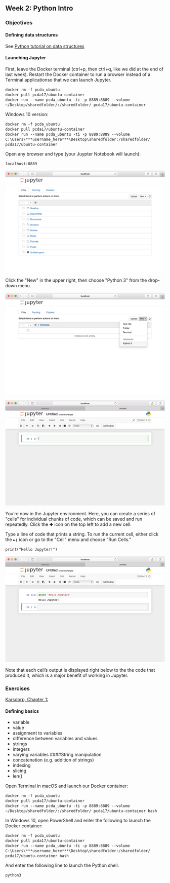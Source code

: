 ## Week 2: Python Intro

### Objectives
#### Defining data structures
See [Python tutorial on data structures](https://docs.python.org/3/tutorial/datastructures.html)
#### Launching Jupyter
First, leave the Docker terminal (ctrl+p, then ctrl+q, like we did at the end of last week). Restart the Docker container to run a browser instead of a Terminal applicationso that we can launch Jupyter.

```
docker rm -f pcda_ubuntu
docker pull pcda17/ubuntu-container
docker run --name pcda_ubuntu -ti -p 8889:8889 --volume ~/Desktop/sharedfolder/:/sharedfolder/ pcda17/ubuntu-container
```

Windows 10 version:
```
docker rm -f pcda_ubuntu
docker pull pcda17/ubuntu-container
docker run --name pcda_ubuntu -ti -p 8889:8889 --volume C:\Users\***username_here***\Desktop\sharedfolder:/sharedfolder/ pcda17/ubuntu-container
```

Open any browser and type (your Juypter Notebook will launch):
```
localhost:8889

```
![](week/2/Image-1.png)

Click the "New" in the upper right, then choose "Python 3" from the drop-down menu.

![](week/2/Image-2.png)

![](week/2/Image-3.png)

You’re now in the Jupyter environment. Here, you can create a series of "cells" for individual chunks of code, which can be saved and run repeatedly. Click the ✚ icon on the top left to add a new cell.

Type a line of code that prints a string. To run the current cell, either click the `►❙` icon or go to the "Cell" menu and choose "Run Cells."

    print("Hello Jupyter!")

![](week/2/Image-4.png)

Note that each cell’s output is displayed right below to the the code that produced it, which is a major benefit of working in Jupyter.
### Exercises
[Karsdorp, Chapter 1:](http://nbviewer.jupyter.org/github/fbkarsdorp/python-course/blob/master/Chapter%201%20-%20Getting%20started.ipynb)
#### Defining basics
* variable
* value
* assignment to variables
* difference between variables and values
* strings
* integers
* varying variables
####String manipulation
* concatenation (e.g. addition of strings)
* indexing
* slicing
* len()

Open Terminal in macOS and launch our Docker container:

```
docker rm -f pcda_ubuntu
docker pull pcda17/ubuntu-container
docker run --name pcda_ubuntu -ti -p 8889:8889 --volume ~/Desktop/sharedfolder/:/sharedfolder/ pcda17/ubuntu-container bash
```

In Windows 10, open PowerShell and enter the following to launch the Docker container:

```
docker rm -f pcda_ubuntu
docker pull pcda17/ubuntu-container
docker run --name pcda_ubuntu -ti -p 8889:8889 --volume C:\Users\***username_here***\Desktop\sharedfolder:/sharedfolder/ pcda17/ubuntu-container bash
```

And enter the following line to launch the Python shell.

```
python3
```


<!--
**Note:** For this class we’ll start by using Python’s read-eval-print loop (REPL) and then move on to Jupyter notebooks.

Assign a sentence to the variable `sentence` — in this case the opening line from John Kennedy Toole’s  _A Confederacy of Dunces_. Type the name of the variable and hit return to view your new string.

```    
sentence = "A green hunting cap squeezed the top of a fleshy balloon of a head."

sentence
```

**Output:**

    A green hunting cap squeezed the top of a fleshy balloon of a head.

We’ll be using lists (which are indicated by brackets []) a lot in the coming weeks. To review Python’s slice notation, we'll create a variable "words" and assign it a list of strings, then we'll assign a subset of the list to a new variable. Viewing the new variable "words2", shows the result.

    words = ['A', 'green', 'hunting', 'cap', 'squeezed']
    words2 = words[2:4]
    words2

The Python shell should print `['hunting', 'cap']`, i.e., the subset of the list "words" from index 2 to index 3. An *index* refers to a position within an ordered list.In general, `list_name[start:end]`, where "start" and "end" are integers, returns a subset of "list-name" from index `start` to `end-1`. The "end minus 1" bit may seem odd, but in practice it makes slice notation more readable. The snippet above, for instance, gives us a list containing 2 items, equal to 4-2. And if we want to excerpt the first three items in a list, the following notation will do the trick.

    words[:3]

Recall that omitting an index number before or after the colon means you want to include all items on that end of the list. The following returns everything from index 2 to the end of "words": `['hunting', 'cap', 'squeezed']`.

    words[2:]

If you want to excerpt the last three entries in a list without counting from the beginning, use a negative number before the colon.

    words[-3:]

Likewise, the following will slice off the final 3 items in our list, returning `['A', 'green']`.

    words[:-3]

To reverse the order of a list, add an extra colon and "-1."

    words[::-1]

It’s important to note that in Python, every string is a list of characters under the hood. We can thus reverse the spelling of a sentence like so.

    sentence = "A green hunting cap squeezed the top of a fleshy balloon of a head."
    sentence[::-1]

If want to break our sentence into words, we can use the `split()` function to create a list of substrings with the space character as delimiter.

    words = sentence.split(' ')
    words

The `join()` function reverses the process, inserting a chosen string (here, a space) between each item in a list. Note that "sentence2" below is identical to our original "sentence" string.

    sentence2 = ' '.join(words)
    sentence2
    sentence

#### Quick Exercise
Using the techniques outlined above, reverse the order of words in our sentence and combine them into a single string.

> _A possible solution:_
>
>     ' '.join(sentence.split(' ')[::-1])

#### Review Continued
Another useful string function is `replace()`, which lets us swap out one substring for another.

    sentence3 = sentence.replace('hunting','baseball')
    sentence3

Finally, note that a number can be represented as one of three data types: integer, float, or string.

    sample_int = 35
    sample_float = 35.4
    sample_string = '35'
    sample_int
    sample_float
    sample_string

We can convert among these formats using the `int()`, `float()`, and `str()` functions. After assigning the values below, enter each variable’s name and be sure you understand the result.

    cast_int = int(35.4)
    cast_float = float(35)
    cast_string = str(35)
    cast_int
    cast_float
    cast_string

A string that includes only numbers and possibly a decimal point — no commas or other characters — can also be cast to the int or float data type.

    x = int('75')
    y = float('107.5')
    x
    y


#### Text I/O in Python
Now we’ll review reading and writing text files from the Python environment. Visit Project Gutenberg or the mirror provided and save the plain text version of Swift's *The Battle of the Books, and other Short Pieces* to your /sharedfolder on your desktop. It's a collection of essays, including a line Toole references in the title _A Confederacy of Dunces_.

- [http://www.gutenberg.org/ebooks/623](http://www.gutenberg.org/ebooks/623)
- [mirror](https://raw.githubusercontent.com/pcda17/pcda-datasets/master/week-02/pg623.txt)

First we’ll assign the file’s pathname to the variable `filepath` and create the file stream object we’ll use to read its contents. Open the Python shell and enter the following lines.

```
filepath = "/sharedfolder/pg623.txt"
file = open(filepath, encoding='utf8')
```

Then we’ll make an empty list called `swift_lines` and iterate through our file stream using a for loop, adding each line to the list as we go.

```
swift_lines = []
for line in file:
    swift_lines.append(line)
```

Finally, we’ll close our file stream and view a line from our list.

```
file.close()
swift_lines[1000]
```

> _Output:_
>
>     'flung by the assistance of so foul a goddess should pollute his fountain,\r\n'

**Tip:** In macOS you can drag a file from Finder to a Terminal window instead of entering the pathname by hand. If the path contains any spaces, these will be escaped (i.e., preceded by a backslash) in keeping with the conventions of Unix-like interfaces.
> Python’s `os` module, however, doesn’t recognize escaped characters. In order to avoid confusion, it’s probably best to avoid using spaces in filenames.
> If you are in our Docker Container, you will have to edit the pathname to reflect the /sharedfolder/ directory. For example, instead of this pathname:
>   "/Users/yourname/Desktop/Artists.csv"
> You would use this pathname:
>   "/sharedfolder/Artists.csv"

Each line ends with `\r\n` , a carriage return followed by a line feed character, suggesting the file was created in a Windows text editor. As Oualline and Noria discuss in this week’s readings, Unix-like systems generally use `\n` to indicate newlines, while `\r\n` is standard in Windows and DOS. To complicate matters, early Apple computers used `\r` on its own for the same purpose.

> **Tip:** While the term "newline" refers to any character or character combination used to mark the end of a line, when we say "newline character" for the rest of the course we’ll mean `\n` (formally called "line feed") unless otherwise noted.

![](week/2/Image-1.png)

Our text file from Project Gutenberg is broken into short lines, none longer than 74 characters. Many ASCII text files follow this fixed-width convention, designed to fit the 80-character width of many early PC displays. That display format, in turn, was chosen to work with data from 80-column punch cards, introduced by IBM in the 1920s.

Whether we’re adapting to quirks of history or fixing typing mistakes, we’ll often find it helpful to get rid of whitespace characters (newlines, spaces, tabs) at the beginning and end of a given string. For a string named `line`, `line.strip()` will return a copy of the string with all newlines and other whitespace characters removed from either end.

    line = swift_lines[1000]
    line
    line.strip()

#### Python Text I/O Continued

Closing a file stream with `close()` when you’re done with it is good style, though it’s not strictly required. If you want to keep your code compliant yet crisp, the following format closes a file stream automatically.

    swift_lines = []
    with open(filepath, encoding='utf8') as file:
         for line in file:
               swift_lines.append(line)

Or you can use this command, which does the same in one line.

    swift_lines = open(filepath, encoding='utf8').readlines()

Note that calling `readlines()` creates a list of all lines in a text file, including any newline characters (in this case, `\r\n` ). Let's take a look at 5 lines from our list.

    swift_lines[100:105]

> _Output:_
>
>     ["their after-life.  In July, 1692, with Sir William Temple's help,\r\n", 'Jonathan Swift commenced M.A. in Oxford, as of Hart Hall.  In 1694,\r\n', "Swift's ambition having been thwarted by an offer of a clerkship, of 120\r\n", 'pounds a year, in the Irish Rolls, he broke from Sir William Temple, took\r\n', 'orders, and obtained, through other influence, in January, 1695, the\r\n']

We could easily use a for loop with the `strip()` function to remove newlines from each string in the list, but the following line does the same in a shorter form. Here `open()` creates a file stream and `read()` returns the file’s contents as a single string. Finally, `some_text.splitlines()` returns a list of lines in the string `some_text`, removing newline characters along the way. Let's load the file using `splitlines()` and compare the results.

    swift_lines = open(filepath, encoding='utf8').read().splitlines()
    swift_lines[100:105]

> _Output:_
>
>     ["their after-life.  In July, 1692, with Sir William Temple's help,", 'Jonathan Swift commenced M.A. in Oxford, as of Hart Hall.  In 1694,', "Swift's ambition having been thwarted by an offer of a clerkship, of 120", 'pounds a year, in the Irish Rolls, he broke from Sir William Temple, took', 'orders, and obtained, through other influence, in January, 1695, the']

If we’d like to convert our list of lines to a block of flowable text, we can use `join()` to combine all items in the list `lines`, each separated by a space. Note that we end up losing the paragraph breaks we saw in the original file.

    swift_text = ' '.join(swift_lines)
    swift_text[10005:10223]

> _Output:_
>
>     "Satire is a sort of glass wherein beholders do generally discover everybody's face but their own; which is the chief reason for that kind reception it meets with in the world, and that so very few are offended with it."

#### Accessing Text Files on the Web

The Python module `urllib.request`  makes grabbing text from the Web as easy as working with local files. Let’s download the first two chapters of _A Confederacy of Dunces_ in plain ASCII format.

```
from urllib.request import urlopen
url = "https://raw.githubusercontent.com/pcda17/pcda-datasets/master/week-02/Toole_A-Confederacy-of-Dunces_Ch1-2.txt"
toole_lines =  urlopen(url).read().decode('utf8').splitlines()
```

Let’s look at the 200th line in the file.

    toole_lines[199]

> _Output:_
>
>     'Ignatius had himself broken the baseball machine by kicking it.'

Since we’ll be doing a lot of text filtering this semester, you should get used to checking whether a string includes a specified substring. Enter the following lines and press return twice. The first return brings us to a new line and lets us add more indented code if we choose to. The second confirms we've finished our conditional statement and runs it.

    if "Reilly" in "Ignatius J. Reilly":
         print("yes")

To do a case-insensitive substring search, use the `lower()` function to convert your original string to lowercase. If your search term contains any capital letters, you’ll want to convert it to lowercase as well.

    if "reilly" in "Ignatius J. Reilly".lower():
         print("yes")

Try creating a simple text filter or two, printing all lines that contain a given substring. Run these examples one at a time, then search for a word of your choice.

```python3
for line in toole_lines:
    if "orleans" in line.lower():
        print(line)

for line in toole_lines:
    if "doughnut" in line.lower():
        print(line)
```

While you’re at it, use a for loop to identify the sentence by Jonathan Swift (in `swift_lines`) that Toole references in his title _A Confederacy of Dunces_. Try to resist the urge to use ⌘+F in TextWrangler.

#### Defining Functions

We talked a bit about functions last week, but let’s review. Note that when you define a function in the Python shell, pressing return once will move you to the next line within the function-in-progress. Hit return again to finish the function definition and return to the standard Python shell.

Here is a simple function that multiplies a number (float or int) by itself.

```python3
def square(number):
     return number * number

square(11)
```

Note that functions can be nested within one another. The following will call the `square` function twice.

    square(square(11))

We can also create functions that take two or more arguments.

```python3
def multiply(x,y):
    return x * y

multiply(4,6)
```

And here’s an example of a function that manipulates string data.

```python3
def pluralize(string):
     return string + 's'

pluralize("eagle")
```

> **Tip:** There’s a difference between ending a function with `return` as opposed to `print`. Using "return" allows you to assign function output to a variable or pass it to another function, while "print" simply displays text in the Python shell.

Python is weakly typed, meaning intended data types don’t need to be specified in advance when we create a function. Applying an operation to a value of the wrong type will produce an error.

    square("eagle")
    pluralize(1960)

Using the `str`, `int`, and `float` functions, we can cast values as string, int, or float data types (when doing so is possible).

```python3
def pluralize(string):
     print(str(string) + 's')

pluralize(1960)
```

#### Generating pseudorandom numbers
It is often useful to generate random numbers or make random selections from a set of data. Note that Python can’t generate a mathematically pure sequence of random values; instead, it creates what are called "pseudorandom" values. Details of the difference are beyond the scope of this course, but when we use the term "random" below we really mean "pseudorandom."

Import the `random` module and generate a random float X, where 0 \<= X \< 1.

    import random
    random.random()

Return a random integer from 0 to 49.

    int(random.random() * 50)

This is equivalent to the following:

    random.randint(0,49)

Note that `randint` is inclusive, so it may output 49, the second argument we passed it.

#### Quick Assignments
Assign a list of strings to a variable — in this case, a collection of foods mentioned in Toole’s novel.

    foods = ['macaroon', 'hot dog', 'jelly doughnut', 'Dr. Nut', 'wine cake', 'Dutch cookies', 'stuffed eggplant', 'jumbalaya with shrimps', 'brownie']

_Assignment:_ Write a function that accepts a list of strings and returns a randomly chosen value.

> _A possible solution:_
>
>     def random_choice(list):
>          return list[int(random.random()*len(list))]
>     
>     random_choice(foods)


_Assignment:_ Create a new function that returns a list of 3 randomly chosen strings. Don’t worry about repetitions.

> _A possible solution:_
>
>     def random_three(list):
>          temp_list = []
>          for i in range(3):
>                temp_list.append(random_choice(list))
>          return temp_list
>     
>     random_three(foods)

_Assignment:_ Modify the function to return a list of 3 random strings containing the letter "a." Don’t worry about repetitions.

> _A possible solution:_
>   
>    def random_three_with_a(list):
>         temp_list = []
>         while(len(temp_list)<3):
>               temp_choice = random_choice(list)
>               if 'a' in temp_choice:
>                     temp_list.append(temp_choice)
>         return temp_list
>   
>    random_three_with_a(foods)

As you might expect, Python provides tools to speed up the work you just did by hand. The following returns a single randomly selected item from a list.

    random.choice(foods)

This command returns a list of three random selections without repetition.

    random.sample(foods,3)

And this one shuffles the order of a list’s contents, overwriting the original list.

```
random.shuffle(foods)    

foods
```

#### Random Word

Now let’s choose a random word from the English lexicon. Most Unix-like systems include a standard word list called `words`, which some programs use  (or used to use) for spell checking. Let’s assign the pathname for `words` to the variable `word_path`, then load the file as a list of individual words.

```
words_path = "/usr/share/dict/words"
words = open(words_path).read().splitlines()
```

Let’s check the length of our lexicon. It should be over 150,000 words.

```
len(words)
```

Enter the following to generate a list of 50 random words.

```
random.sample(words,50)
```

Is there anything notable about the words in this random list? If so, how might you explain the pattern?

#### Text Processing Oddities

By this point you’ve likely noticed that text strings can be enclosed in single quotes (`'Miss Trixie'`) or double (`"Patrolman Mancuso"`) at the coder’s discretion.

If we use double quotes, our string can contain single quote characters without ambiguity. Note that the first line below returns an "invalid syntax" error, while the second is successful.

```
some_text = 'How I'm supposed to know who's a cop? Everybody looks the same to me.'

some_text = "How I'm supposed to know who's a cop? Everybody looks the same to me."
```

Likewise, single quotes can be used to assign a string containing double quotes.

    some_more = '"We goin back to the factory," the spokesman for the choir, the intense lady, said angrily to Ignatius. "You a bad man. I believe a po-lice looking for you."'

To include newline characters and/or any combination of single and double quotes, Python lets us bound strings with triple quotes (i.e., three single quotes in a row). Copy the entire code block below and paste it into the Python shell.

```
even_more_text = '''"My," Ignatius said to the old man after having taken his first bite. "These are rather strong. What are the ingredients in these?"

"Rubber, cereal, tripe. Who knows? I wouldn't touch one of them myself."

"They're curiously appealing," Ignatius said, clearing his throat. "I thought that the vibrissae about my nostrils detected something unique while I was outside."

Ignatius chewed with a blissful savagery, studying the scar on the man's nose and listening to his whistling.'''
```

<!--
By default, Python 3 string objects represent text using 8-bit ascii, a version of a bare-bones text encoding format dating back to the 1960s. Python also supports 16-bit Unicode (UTF-16), a more recent standard that includes ~120,000 characters from a vast array of contemporary and historical scripts, as well as symbol sets including abstract shapes and every emoji. In Python, Unicode strings are immediately preceded by the letter `u`.

    ascii_text = "This is an ASCII string."
    unicode_text = u"This is a Unicode string."
    ascii_text
    unicode_text

Note that we can cast Unicode text to ASCII with the `str()` function.

    str(unicode_text)
-->
<!--

#### Quick Exercises

_Exercise:_ Download a text file from Project Gutenberg and print 14 randomly chosen lines.

> _A possible solution:_
>
>     url = "https://raw.githubusercontent.com/pcda17/pcda-datasets/master/week-02/pg623.txt"
>     swift_lines = urlopen(url).read().decode('utf8').splitlines()
>     
>     random_lines = random.sample(swift_lines,14)
>     
>     for line in random_lines:
>          print(line)


_Exercise:_ Modify your code to return 14 random lines containing a chosen word or phrase.

> _A possible solution:_
>
>     url = "https://raw.githubusercontent.com/pcda17/pcda-datasets/master/week-02/pg623.txt"
>     swift_lines = urlopen(url).read().decode('utf8').splitlines()
>     
>     swift_she = []
>     
>     for line in swift_lines:
>          if "she" in line.lower():
>                swift_she.append(line)
>     
>     for line in random.sample(swift_she,14):
>         print(line)

_Exercise:_ Try using a different text and compare the results.

> _A possible solution:_
>
>     url = "http://www.gutenberg.org/cache/epub/14328/pg14328.txt"
>     boethius_lines = urlopen(url).read().decode('utf8').splitlines()
>     
>     boethius_she = []
>     
>     for line in boethius_lines:
>          if "she" in line.lower():
>                boethius_she.append(line)
>     
>     for line in random.sample(boethius_she,14):
>         print(line)




#### View list of all installed Python modules

Enter the following command to enter Python’s help shell.

    help()

Now enter the following and press return. After a moment, Python will display a list of all available modules.

    modules

Enter the name of a module and press return to view its help page, including a list of the module’s functions and other resources.

    random

![](week/2/Image-5.png)

Press `q` to close the help page, then hit return to get back to the Python shell. You can jump straight to module’s help page by passing its name to the `help()` function.

    help('random')

Or if the module is already imported, you can refer to the module itself.

    import random
    help(random)

To view a pared-down list of module resources, use the `dir()` function instead.

    dir(random)

![](week/2/Image-6.png)

The result is a challenge to read through, so let’s introduce the `pprint`, or "pretty-print" module.

```
from pprint import pprint
pprint(dir(random))
```

![](week/2/Image-7.png)

`pprint` displays one item from the list per line, a much more readable format. We won’t mention `pprint` often in these tutorials, but keep it in mind for your own future use.


#### The `os` module
The `os` library contains many useful tools for working with local files and even issuing commands directly to the system shell. We’ll start by importing the `os` module, navigating to the desktop, and creating a list of the directory’s contents.

    import os
    os.chdir("/sharedfolder/")
    file_list = os.listdir("./")
    file_list

<!--
> **Tip:** The `os` library won’t recognize the `~/` shortcut for a user’s local files. Instead, we can use `os.path.expanduser('~/path/to/file.txt')`.
-->

<!--

The `os.system` function lets us issue commands at the level of the system shell. The following example will print the contents of your desktop. Note that whereas `os.listdir()` returns a list object containing filenames, the following simply displays a list of files as if you were using the Bash shell.

    os.system("ls /sharedfolder/")

> **Tip:** Spaces in filenames are handled differently in `os.chdir()` and `os.system()`. In the latter case they must be escaped (preceded by a backslash) in keeping with Unix conventions, while in the former escaped spaces will generate errors. For convenience, it’s helpful to avoid spaces in filenames.



#### Downloading Reviews from Amazon (the hard way)

Start a new Python 3 notebook by going to `File/New Notebook` in the Jupyter window.

Enter the following in a cell.

```python3
from urllib.request import urlopen
url = "http://www.amazon.com/Confederacy-Dunces-John-Kennedy-Toole/dp/0802130208"
page = urlopen(url).read().decode('utf8')

print(page)
```

To make things simple, let's chop off the top of the page. Find a piece of text that only appears between the product details and the reviews — "Top customer reviews" is a good example — and use `split()` to make a list with two elements. Then assign the second chunk (at index 1) to the `page` variable.

```
page_bottom = page.split("Top customer reviews")[1]
```

Now let's chop off the bottom of the page the same way.

```
page_middle = page_bottom.split("Set up an Amazon Giveaway")[0]
```

Next we’ll split the remaining text into individual reviews. Note that the "review rating" HTML class is used at the beginning of each review. We’ll split our page
at those points, using triple quotes to include the end of the HTML tag.

```
review_list = page_middle.split('''review-rating">''')

print(review_list[0])
```

Since the first item in our list of segments comes before the first review, we’ll remove it using list index notation.

    review_list = review_list[1:]

Now the first element of our list should begin with a review.

    print(review_list[0])

Now let’s remove the code following each review. Since the text "Was this review helpful to you?" appears after every review, let’s use that as our delimiter. We’ll split each segment at that point and discard everything that follows it using list bracket notation.

```python3
review_list_2 = []

for review in review_list:
     review_list_2.append(review.split("Was this review helpful to you?")[0])

test_review = review_list_2[0]
print(test_review)
```

Now that our reviews are roughly cut down to size, let’s clean them up by removing HTML tags. The following function uses Python’s `re` module for working with regular expressions to replace any text between `<` and `>` with a newline. We’ll talk more about regular expressions later in the course.

```
import re

def strip_html(data):
    p = re.compile(r'<.*?>')
    return p.sub('\n', data)
```

Let’s see an HTML-free version of the segment we looked at above.

```
strip_html(test_review)
```

Note that there are multiple newlines between fields of interest, each one corresponding to a tag that’s been removed. Since we’d like to create a list of fields, we could use `split('\n')` to divide the text at each newline character — but then we’d also break up reviews with multiple paragraphs. Instead we’ll use pairs of newlines as our delimiter.

```
test_review_segments = strip_html(test_review).split('\n\n')

print(test_review_segments)
```

We’re getting there, but our list contains some empty strings and several entries may begin with newline characters. We can take care of these issues with a for loop, creating a new list that excludes empty strings and applies `strip()` to remove whitespace from each field we add.

```python3
final_review_segments = []

for item in test_review_segments:
     if item != '':
           final_review_segments.append(item.strip())

print(final_review_segments)
```


#### In-Class Exercise

Open your text editor of choice. Drawing on the code examples above, create a script that accepts a URL and produces a list of lists, one for each review on the page. A good strategy is to split the work between two functions: one that accepts a segment of the text and code (such as `test_review` above) and returns a cleaned-up list of fields, and a second that converts a review and its surrounding code to a list of segments.

You can use the `html_stripper()` function above or modify it at will.


> _A possible solution:_
>    
>     from urllib.request import urlopen
>     from pprint import pprint
>     
>     import re
>     def strip_html(data):
>         p = re.compile(r'<.*?>')
>         return p.sub('\n', data)
>     
>     def review_to_list(review):
>         temp_list = strip_html(review).split('\n\n')
>         review_list = []
>         for item in temp_list:
>              if item != '':
>                 review_list.append(item.strip())
>         return review_list
>     
>     def page_to_table(url):
>         page = urlopen(url).read().decode('utf8')
>         page_bottom = page.split("Top customer reviews")[1]
>         page_middle = page_bottom.split("Set up an Amazon Giveaway")[0]
>         review_list = page_middle.split('''review-rating">''')
>         review_list = review_list[1:-1]
>         review_list_2 = []
>         for review in review_list:
>              review_list_2.append(review.split("Was this review helpful to you?")[0])
>         table = []
>         for review in review_list_2:
>              table.append(review_to_list(review))
>         return table
>    
>     url = "http://www.amazon.com/Confederacy-Dunces-John-Kennedy-Toole/dp/0802130208"
>     review_table = page_to_table(url)
>    
>     pprint(review_table)
>    
>     import csv
>    
>     outpath = "/sharedfolder/amazon.csv"
>     o = open(outpath, 'w')
>     a = csv.writer(o)
>     a.writerows(review_table)
>     o.close()




<!--
## Demonstrate server-side Python script
- Create a text file containing Python code to print "Hello world!"
- Add shebang line at top of file:

```
  #!/usr/bin/env python3
```

- Name the file `page.html.py`
- Upload file to server and set file permissions to 755.
- Open URL in browser.
-->

<!--
#### Optional Exercise: Podcast this Directory
Working in pairs, create a server-side script that detects mp3 files in a given directory and creates an podcast RSS feed from the list.
- Example podcast feed: [https://www.dropbox.com/s/x5ubi18086eod9n/simple\_podcast.rss?dl=0](#)
- Example solution: [Link](#)
-->
